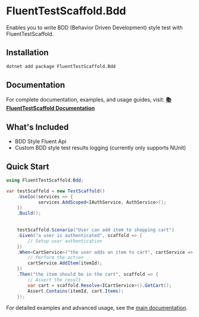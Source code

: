 # FluentTestScaffold.Bdd

Enables you to write BDD (Behavior Driven Development) style test with FluentTestScaffold.

## Installation

```bash
dotnet add package FluentTestScaffold.Bdd
```

## Documentation

For complete documentation, examples, and usage guides, visit:
**[📚 FluentTestScaffold Documentation](https://github.com/rburnham52/fluent-test-scaffold)**

## What's Included

- BDD Style Fluent Api
- Custom BDD style test results logging (currently only supports NUnit)

## Quick Start

```csharp
using FluentTestScaffold.Bdd;

var testScaffold = new TestScaffold()
    .UseIoc(services => {
            services.AddScoped<IAuthService, AuthService>();
    })
    .Build();
    
    
    testScaffold.Scenario("User can add item to shopping cart")
    .Given("a user is authenticated", scaffold => {
        // Setup user authentication
    })
    .When<CartService>("the user adds an item to cart", cartService => {
        // Perform the action
        cartService.AddItem(itemId);
    })
    .Then("the item should be in the cart", scaffold => {
        // Assert the result
        var cart = scaffold.Resolve<ICartService>().GetCart();
        Assert.Contains(itemId, cart.Items);
    });
```

For detailed examples and advanced usage, see the [main documentation](https://github.com/rburnham52/fluent-test-scaffold). 